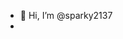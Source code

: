 - 👋 Hi, I’m @sparky2137
- <!---
sparky2137/sparky2137 is a ✨ special ✨ repository because its `README.md` (this file) appears on your GitHub profile.
You can click the Preview link to take a look at your changes.
---
# Welcome to My Project!

This is a fake project created for the purpose of learning how to use GitHub. The project has no real functionality or purpose, but it is a great way to practice using Git and GitHub.

## Getting Started

To get started with this project, simply clone the repository to your local machine and start experimenting with Git commands. You can create new branches, make changes to files, and push your changes back to the remote repository.

## Prerequisites

Before you can work with this project, you will need to have Git installed on your local machine. You can download Git from the official website: [https://git-scm.com/](https://git-scm.com/)

## Installation

To install this project, simply clone the repository to your local machine using the following command:

```
git clone https://github.com/username/repo-name.git
```

## Usage

This project has no real usage, as it is just a fake project created for learning purposes. However, you can experiment with Git commands and practice using GitHub features.

## Contributing

As this project is just a fake project created for learning purposes, there is no need for contributions. However, if you have any suggestions or feedback, feel free to create an issue or pull request.

## License

This project is licensed under the MIT License - see the [LICENSE.md](LICENSE.md) file for details.

## Acknowledgments

Thanks to GitHub for providing a great platform for collaboration and learning.
